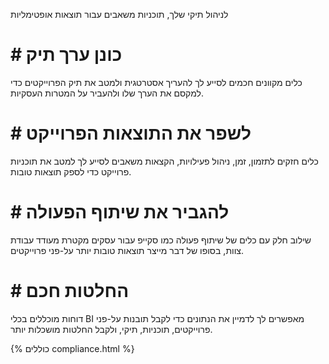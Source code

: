 
לניהול תיקי שלך, תוכניות משאבים עבור תוצאות אופטימליות

# # כונן ערך תיק
כלים מקוונים חכמים לסייע לך להעריך אסטרטגית ולמטב את תיק הפרוייקטים כדי למקסם את הערך שלו ולהעביר על המטרות העסקיות. 

# # לשפר את התוצאות הפרוייקט
כלים חזקים לתזמון, זמן, ניהול פעילויות, הקצאות משאבים לסייע לך למטב את תוכניות פרוייקט כדי לספק תוצאות טובות. 

# # להגביר את שיתוף הפעולה
שילוב חלק עם כלים של שיתוף פעולה כמו סקייפ עבור עסקים מקטרת מעודד עבודת צוות, בסופו של דבר מייצר תוצאות טובות יותר על-פני פרוייקטים. 

# # החלטות חכם 
דוחות מוכללים בכלי BI מאפשרים לך לדמיין את הנתונים כדי לקבל תובנות על-פני פרוייקטים, תוכניות, תיקי, ולקבל החלטות מושכלות יותר. 

{% כוללים compliance.html %}


